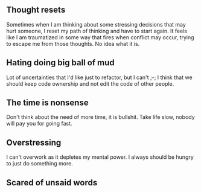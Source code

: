 ## Thought resets
Sometimes when I am thinking about some stressing decisions that may hurt someone, I reset my path of thinking and have to start again. It feels like I am traumatized in some way that fires when conflict may occur, trying to escape me from those thoughts. No idea what it is.

## Hating doing big ball of mud
Lot of uncertainties that I'd like just to refactor, but I can't ;-;
I think that we should keep code ownership and not edit the code of other people.

## The time is nonsense
Don't think about the need of more time, it is bullshit.
Take life slow, nobody will pay you for going fast.

## Overstressing
I can't overwork as it depletes my mental power.
I always should be hungry to just do something more.

## Scared of unsaid words